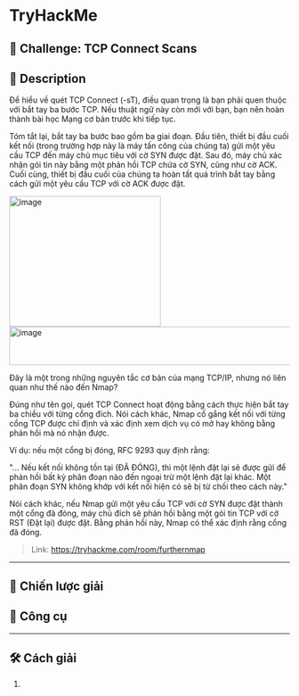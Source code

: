 
# TryHackMe

## 🧩 Challenge: TCP Connect Scans

## 📝 Description
Để hiểu về quét TCP Connect (-sT), điều quan trọng là bạn phải quen thuộc với bắt tay ba bước TCP. Nếu thuật ngữ này còn mới với bạn, bạn nên hoàn thành bài học Mạng cơ bản trước khi tiếp tục.

Tóm tắt lại, bắt tay ba bước bao gồm ba giai đoạn. Đầu tiên, thiết bị đầu cuối kết nối (trong trường hợp này là máy tấn công của chúng ta) gửi một yêu cầu TCP đến máy chủ mục tiêu với cờ SYN được đặt. Sau đó, máy chủ xác nhận gói tin này bằng một phản hồi TCP chứa cờ SYN, cũng như cờ ACK. Cuối cùng, thiết bị đầu cuối của chúng ta hoàn tất quá trình bắt tay bằng cách gửi một yêu cầu TCP với cờ ACK được đặt.

<img width="272" height="234" alt="image" src="https://github.com/user-attachments/assets/d4f755e0-7a7c-496c-8fcf-59a901662828" />

<img width="1138" height="69" alt="image" src="https://github.com/user-attachments/assets/14671a2e-7289-46b7-95f0-0657896e0cea" />


Đây là một trong những nguyên tắc cơ bản của mạng TCP/IP, nhưng nó liên quan như thế nào đến Nmap?

Đúng như tên gọi, quét TCP Connect hoạt động bằng cách thực hiện bắt tay ba chiều với từng cổng đích. Nói cách khác, Nmap cố gắng kết nối với từng cổng TCP được chỉ định và xác định xem dịch vụ có mở hay không bằng phản hồi mà nó nhận được.

Ví dụ: nếu một cổng bị đóng, RFC 9293 quy định rằng:

"... Nếu kết nối không tồn tại (ĐÃ ĐÓNG), thì một lệnh đặt lại sẽ được gửi để phản hồi bất kỳ phân đoạn nào đến ngoại trừ một lệnh đặt lại khác. Một phân đoạn SYN không khớp với kết nối hiện có sẽ bị từ chối theo cách này."

Nói cách khác, nếu Nmap gửi một yêu cầu TCP với cờ SYN được đặt thành một cổng đã đóng, máy chủ đích sẽ phản hồi bằng một gói tin TCP với cờ RST (Đặt lại) được đặt. Bằng phản hồi này, Nmap có thể xác định rằng cổng đã đóng.

> Link: https://tryhackme.com/room/furthernmap

---

## 🧠 Chiến lược giải

  
## 🔧 Công cụ

---


## 🛠️ Cách giải

1. 
